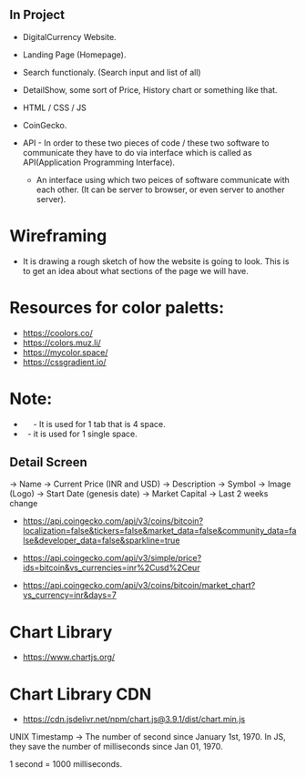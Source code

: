 ## In Project
- DigitalCurrency Website.
- Landing Page (Homepage).
- Search functionaly. (Search input and list of all)
- DetailShow, some sort of Price, History
chart or something like that. 

- HTML / CSS / JS

- CoinGecko.

- API - In order to these two pieces of code / these two software to communicate they have to do via interface which is called as API(Application Programming Interface).

    - An interface using which two peices of software communicate with each other. (It can be server to browser, or even server to another server).

# Wireframing
- It is drawing a rough sketch of how the website is going to look. This is to get an idea about what sections of the page we will have. 

# Resources for color paletts:
- https://coolors.co/
- https://colors.muz.li/
- https://mycolor.space/
- https://cssgradient.io/


# Note:
- &emsp; - It is used for 1 tab that is 4 space.
- &nbsp; - it is used for 1 single space.


## Detail Screen
-> Name
-> Current Price (INR and USD)
-> Description
-> Symbol
-> Image (Logo)
-> Start Date (genesis date)
-> Market Capital
-> Last 2 weeks change

- https://api.coingecko.com/api/v3/coins/bitcoin?localization=false&tickers=false&market_data=false&community_data=false&developer_data=false&sparkline=true


- https://api.coingecko.com/api/v3/simple/price?ids=bitcoin&vs_currencies=inr%2Cusd%2Ceur


- https://api.coingecko.com/api/v3/coins/bitcoin/market_chart?vs_currency=inr&days=7


# Chart Library
- https://www.chartjs.org/
# Chart Library CDN
- https://cdn.jsdelivr.net/npm/chart.js@3.9.1/dist/chart.min.js


UNIX Timestamp -> The number of second since January 1st, 1970.
In JS, they save the number of milliseconds since Jan 01, 1970.

1 second = 1000 milliseconds.